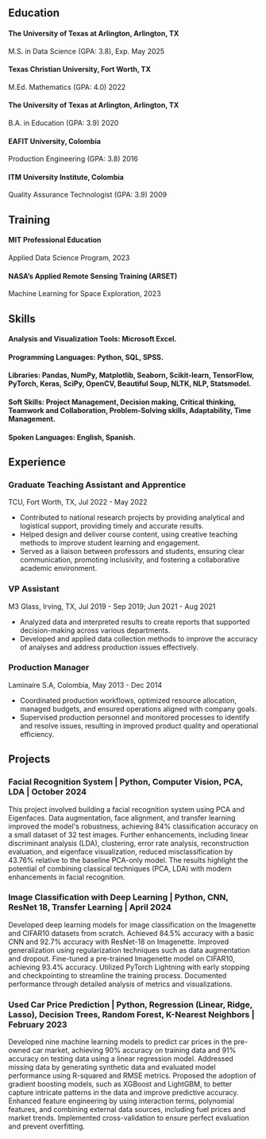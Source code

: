 ## Education 
#### The University of Texas at Arlington, Arlington, TX
M.S. in Data Science (GPA: 3.8), Exp. May 2025
#### Texas Christian University, Fort Worth, TX 
M.Ed. Mathematics (GPA: 4.0) 2022
#### The University of Texas at Arlington, Arlington, TX
B.A. in Education (GPA: 3.9) 2020 
#### EAFIT University, Colombia 
Production Engineering (GPA: 3.8) 2016
#### ITM University Institute, Colombia                        
Quality Assurance Technologist (GPA: 3.9) 2009    

## Training 
#### MIT Professional Education             
Applied Data Science Program, 2023 
#### NASA’s Applied Remote Sensing Training (ARSET)
Machine Learning for Space Exploration, 2023

## Skills 
#### Analysis and Visualization Tools: Microsoft Excel.
#### Programming Languages: Python, SQL, SPSS.
#### Libraries: Pandas, NumPy, Matplotlib, Seaborn, Scikit-learn, TensorFlow, PyTorch, Keras, SciPy, OpenCV, Beautiful Soup, NLTK, NLP, Statsmodel.
#### Soft Skills: Project Management, Decision making, Critical thinking, Teamwork and Collaboration, Problem-Solving skills, Adaptability, Time Management.
#### Spoken Languages: English, Spanish.

## Experience
### Graduate Teaching Assistant and Apprentice 
TCU, Fort Worth, TX, Jul 2022 - May 2022
-	Contributed to national research projects by providing analytical and logistical support, providing timely and accurate results. 
-	Helped design and deliver course content, using creative teaching methods to improve student learning and engagement.
-	Served as a liaison between professors and students, ensuring clear communication, promoting inclusivity, and fostering a collaborative academic environment.

### VP Assistant
M3 Glass, Irving, TX, Jul 2019 - Sep 2019; Jun 2021 - Aug 2021
-	Analyzed data and interpreted results to create reports that supported decision-making across various departments.
-	Developed and applied data collection methods to improve the accuracy of analyses and address production issues effectively.

### Production Manager
Laminaire S.A, Colombia, May 2013 - Dec 2014
-	Coordinated production workflows, optimized resource allocation, managed budgets, and ensured operations aligned with company goals.
-	Supervised production personnel and monitored processes to identify and resolve issues, resulting in improved product quality and operational efficiency.

## Projects
### Facial Recognition System | Python, Computer Vision, PCA, LDA | October 2024
This project involved building a facial recognition system using PCA and Eigenfaces. Data augmentation, face alignment, and transfer learning improved the model's robustness, achieving 84% classification accuracy on a small dataset of 32 test images. Further enhancements, including linear discriminant analysis (LDA), clustering, error rate analysis, reconstruction evaluation, and eigenface visualization, reduced misclassification by 43.76% relative to the baseline PCA-only model. The results highlight the potential of combining classical techniques (PCA, LDA) with modern enhancements in facial recognition.

### Image Classification with Deep Learning | Python, CNN, ResNet 18, Transfer Learning | April 2024
Developed deep learning models for image classification on the Imagenette and CIFAR10 datasets from scratch. Achieved 84.5% accuracy with a basic CNN and 92.7% accuracy with ResNet-18 on Imagenette. Improved generalization using regularization techniques such as data augmentation and dropout. Fine-tuned a pre-trained Imagenette model on CIFAR10, achieving 93.4% accuracy. Utilized PyTorch Lightning with early stopping and checkpointing to streamline the training process. Documented performance through detailed analysis of metrics and visualizations.
 
### Used Car Price Prediction | Python, Regression (Linear, Ridge, Lasso), Decision Trees, Random Forest, K-Nearest Neighbors | February 2023
Developed nine machine learning models to predict car prices in the pre-owned car market, achieving 90% accuracy on training data and 91% accuracy on testing data using a linear regression model. Addressed missing data by generating synthetic data and evaluated model performance using R-squared and RMSE metrics. Proposed the adoption of gradient boosting models, such as XGBoost and LightGBM, to better capture intricate patterns in the data and improve predictive accuracy. Enhanced feature engineering by using interaction terms, polynomial features, and combining external data sources, including fuel prices and market trends. Implemented cross-validation to ensure perfect evaluation and prevent overfitting.








